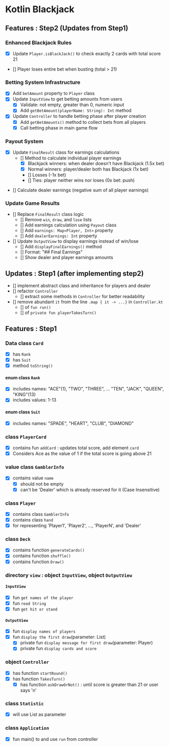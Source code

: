 # Kotlin Blackjack

## Features : Step2 (Updates from Step1)

### Enhanced Blackjack Rules
- [x] Update `Player.isBlackJack()` to check exactly 2 cards with total score 21
- [] Player loses entire bet when busting (total > 21)

### Betting System Infrastructure
- [x] Add `betAmount` property to `Player` class
- [x] Update `InputView` to get betting amounts from users
  - [x] Validate: not empty, greater than 0, numeric input
  - [x] Add `getBetAmount(playerName: String): Int` method
- [x] Update `Controller` to handle betting phase after player creation
  - [x] Add `getBetAmounts()` method to collect bets from all players
  - [x] Call betting phase in main game flow

### Payout System
- [x] Update `FinalResult` class for earnings calculations 
  - [] Method to calculate individual player earnings
    - [x] Blackjack winners: when dealer doesn't have Blackjack (1.5x bet)
    - [x] Normal winners: player/dealer both has Blackjack (1x bet)
    - [] Losses (-1x bet)
    - [] Ties: player neither wins nor loses (0x bet: push)
- [] Calculate dealer earnings (negative sum of all player earnings)

### Update Game Results
- [] Replace `FinalResult` class logic
  - [] Remove `win`, `draw`, and `lose` lists
  - [] Add earnings calculation using `Payout` class
  - [] Add `earnings: Map<Player, Int>` property
  - [] Add `dealerEarnings: Int` property
- [] Update `OutputView` to display earnings instead of win/lose
  - [] Add `displayFinalEarnings()` method
  - [] Format: "## Final Earnings"
  - [] Show dealer and player earnings amounts

## Updates : Step1 (after implementing step2)
- [] implement abstract class and inheritance for players and dealer
- [] refactor `Controller`
  - [] extract some methods in `Controller` for better readability
- [] remove abundant `it` from the line `.map { it -> ...}` in `Controller.kt`
  - [] of `fun run()` 
  - [] of `private fun playerTakesTurn()`

## Features : Step1 
### Data class `Card`
- [x] has `Rank`
- [x] has `Suit`
- [x] method `toString()`

#### enum class `Rank`
- [x] includes names: "ACE"(1), "TWO", "THREE", ... "TEN", "JACK", "QUEEN", "KING"(13)
- [x] includes values: 1-13

#### enum class `Suit`
- [x] includes names: "SPADE", "HEART", "CLUB", "DIAMOND"

### class `PlayerCard`
- [x] contains fun `addCard` : updates total score, add element `card`
- [x] Considers Ace as the value of 1 if the total score is going above 21

### value class `GamblerInfo`
- [x] contains value `name`
  - [x] should not be empty
  - [x] can't be 'Dealer' which is already reserved for it (Case Insensitive)

### class `Player`
- [x] contains class `GamblerInfo`
- [x] contains class `hand`
- [x] for representing 'Player1', 'Player2', ..., 'PlayerN', and 'Dealer'

### class `Deck`
- [x] contains function `generateCards()`
- [x] contains function `shuffle()`
- [x] contains function `Draw()`

### directory `view` : object `InputView`, object `OutputView`
#### `InputView`
- [x] fun `get names of the player`
- [x] fun `read String`
- [x] fun `get hit or stand`
#### `OutputView`
- [x] fun `display names of players`
- [x] fun `display the first draw`(parameter: List<Player>)
  - [x] private fun `display message for first draw`(parameter: Player)
  - [x] private fun `display cards and score`

### object `Controller`
- [x] has function `startRound()`
- [x] has function `TakesTurn()`
  - [x] has function `askDrawOrNot()` : until score is greater than 21 or user says 'n'

### class `Statistic`
- [x] will use List<Player> as parameter

### class `Application`
- [x] fun main() to and use `run` from controller